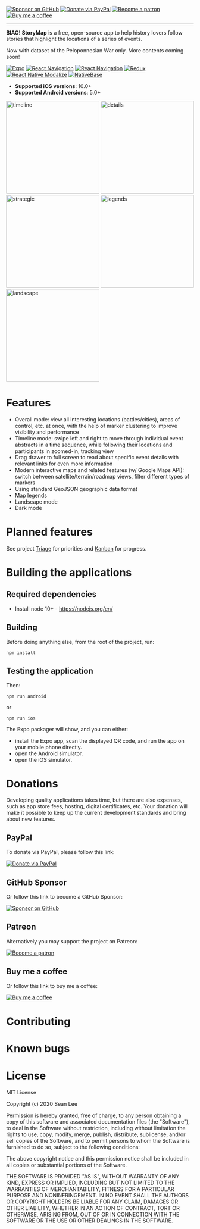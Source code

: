 [![Sponsor on GitHub](https://img.shields.io/badge/Sponsor-on%20GitHub-blueviolet)](https://github.com/sponsors/ilovepku) [![Donate via PayPal](https://img.shields.io/badge/Donate-via%20PayPal-%230d3685)](https://www.paypal.com/donate?hosted_button_id=EMK52WJM37KWY) [![Become a patron](https://img.shields.io/badge/Become-a%20patron-FF4D42)](https://www.patreon.com/seanleecoder) [![Buy me a coffee](https://img.shields.io/badge/Buy%20me-a%20coffee-%23ff5f5f)](https://www.buymeacoffee.com/seanlee)

* * *

**BIAO! StoryMap** is a free, open-source app to help history lovers follow stories that highlight the locations of a series of events.

Now with dataset of the Peloponnesian War only. More contents coming soon!

[![Expo](https://img.shields.io/github/package-json/dependency-version/ilovepku/biao/expo)](https://github.com/expo/expo/blob/master/CHANGELOG.md) [![React Navigation](https://img.shields.io/github/package-json/dependency-version/ilovepku/biao/react-native-maps?color=%23f4b400)](https://github.com/react-native-maps/react-native-maps/blob/master/CHANGELOG.md) [![React Navigation](https://img.shields.io/github/package-json/dependency-version/ilovepku/biao/@react-navigation/native?color=%236b52ae)](https://github.com/react-navigation/react-navigation/blob/main/packages/native/CHANGELOG.md) [![Redux](https://img.shields.io/github/package-json/dependency-version/ilovepku/biao/redux?color=%23593d88)](https://github.com/reduxjs/redux/releases) [![React Native Modalize](https://img.shields.io/github/package-json/dependency-version/ilovepku/biao/react-native-modalize?color=%23D64292)](https://github.com/jeremybarbet/react-native-modalize/releases) [![NativeBase](https://img.shields.io/github/package-json/dependency-version/ilovepku/biao/native-base?color=%2300c497)](https://docs.nativebase.io/docs/release-notes/Release.html)

- **Supported iOS versions**: 10.0+
- **Supported Android versions**: 5.0+

<p float="left">
  <img src="https://seanlee.netlify.app/static/984cdcf952d1025c2225de06a214a1ad/ee604/timeline.png" alt="timeline" width="250">
  <img src="https://seanlee.netlify.app/static/e8ee4146ce8f8f0223d68d6d755ff8b7/ee604/details.png" alt="details" width="250">
  <img src="https://seanlee.netlify.app/static/18a54903e7e0b32622eee6dd8b4be6b8/ee604/strategic.png" alt="strategic" width="250">
  <img src="https://seanlee.netlify.app/static/5fb68ac002ed44b43efb2348882c72b8/ee604/legends.png" alt="legends" width="250">
  <img src="https://seanlee.netlify.app/static/31e38d38e70aaf27c855e175853ef20d/ee604/landscape.png" alt="landscape" width="250">
</p>

# Features
- Overall mode: view all interesting locations (battles/cities), areas of control, etc. at once, with the help of marker clustering to improve visibility and performance
- Timeline mode: swipe left and right to move through individual event abstracts in a time sequence, while following their locations and participants in zoomed-in, tracking view
- Drag drawer to full screen to read about specific event details with relevant links for even more information
- Modern interactive maps and related features (w/ Google Maps API): switch between satellite/terrain/roadmap views, filter different types of markers
- Using standard GeoJSON geographic data format
- Map legends
- Landscape mode
- Dark mode

# Planned features
See project [Triage](https://github.com/ilovepku/biao/projects/1) for priorities and [Kanban](https://github.com/ilovepku/biao/projects/2) for progress.

# Building the applications

## Required dependencies

- Install node 10+ - https://nodejs.org/en/

## Building

Before doing anything else, from the root of the project, run:

	npm install
  
## Testing the application

Then:

	npm run android
or

	npm run ios
  
The Expo packager will show, and you can either:

- install the Expo app, scan the displayed QR code, and run the app on your mobile phone directly.
- open the Android simulator.
- open the iOS simulator.

# Donations

Developing quality applications takes time, but there are also expenses, such as app store fees, hosting, digital certificates, etc. Your donation will make it possible to keep up the current development standards and bring about new features.

## PayPal

To donate via PayPal, please follow this link:

[![Donate via PayPal](https://img.shields.io/badge/Donate-via%20PayPal-%230d3685)](https://www.paypal.com/donate?hosted_button_id=EMK52WJM37KWY)

## GitHub Sponsor

Or follow this link to become a GitHub Sponsor:

[![Sponsor on GitHub](https://img.shields.io/badge/Sponsor-on%20GitHub-blueviolet)](https://github.com/sponsors/ilovepku)

## Patreon

Alternatively you may support the project on Patreon:

[![Become a patron](https://img.shields.io/badge/Become-a%20patron-FF4D42)](https://www.patreon.com/seanleecoder)

## Buy me a coffee

Or follow this link to buy me a coffee:

[![Buy me a coffee](https://img.shields.io/badge/Buy%20me-a%20coffee-%23ff5f5f)](https://www.buymeacoffee.com/seanlee)

# Contributing

# Known bugs

# License

MIT License

Copyright (c) 2020 Sean Lee

Permission is hereby granted, free of charge, to any person obtaining a copy of this software and associated documentation files (the "Software"), to deal in the Software without restriction, including without limitation the rights to use, copy, modify, merge, publish, distribute, sublicense, and/or sell copies of the Software, and to permit persons to whom the Software is furnished to do so, subject to the following conditions:

The above copyright notice and this permission notice shall be included in all copies or substantial portions of the Software.

THE SOFTWARE IS PROVIDED "AS IS", WITHOUT WARRANTY OF ANY KIND, EXPRESS OR IMPLIED, INCLUDING BUT NOT LIMITED TO THE WARRANTIES OF MERCHANTABILITY, FITNESS FOR A PARTICULAR PURPOSE AND NONINFRINGEMENT. IN NO EVENT SHALL THE AUTHORS OR COPYRIGHT HOLDERS BE LIABLE FOR ANY CLAIM, DAMAGES OR OTHER LIABILITY, WHETHER IN AN ACTION OF CONTRACT, TORT OR OTHERWISE, ARISING FROM, OUT OF OR IN CONNECTION WITH THE SOFTWARE OR THE USE OR OTHER DEALINGS IN THE SOFTWARE.

